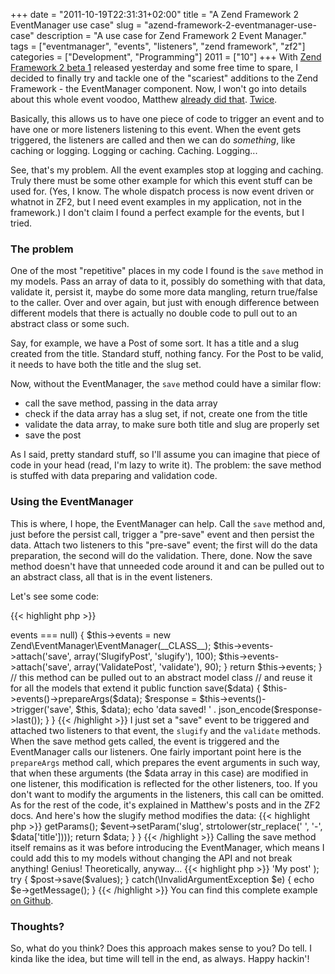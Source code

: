 +++
date = "2011-10-19T22:31:31+02:00"
title = "A Zend Framework 2 EventManager use case"
slug = "azend-framework-2-eventmanager-use-case"
description = "A use case for Zend Framework 2 Event Manager."
tags = ["eventmanager", "events", "listeners", "zend framework", "zf2"]
categories = ["Development", "Programming"]
2011 = ["10"]
+++
With <a href="http://framework.zend.com/zf2/blog/entry/Zend-Framework-2-0-0beta1-Released">Zend Framework 2 beta 1</a> released yesterday and some free time to spare, I decided to finally try and tackle one of the "scariest" additions to the Zend Framework - the EventManager component. Now, I won't go into details about this whole event voodoo, Matthew <a href="http://weierophinney.net/matthew/archives/251-Aspects,-Filters,-and-Signals,-Oh,-My!.html">already did that</a>. <a href="http://weierophinney.net/matthew/archives/266-Using-the-ZF2-EventManager.html">Twice</a>.

Basically, this allows us to have one piece of code to trigger an event and to have one or more listeners listening to this event. When the event gets triggered, the listeners are called and then we can do *something*, like caching or logging. Logging or caching. Caching. Logging...

See, that's my problem. All the event examples stop at logging and caching. Truly there must be some other example for which this event stuff can be used for. (Yes, I know. The whole dispatch process is now event driven or whatnot in ZF2, but I need event examples in my application, not in the framework.) I don't claim I found a perfect example for the events, but I tried.

<h3>The problem</h3>

One of the most "repetitive" places in my code I found is the <code>save</code> method in my models. Pass an array of data to it, possibly do something with that data, validate it, persist it, maybe do some more data mangling, return true/false to the caller. Over and over again, but just with enough difference between different models that there is actually no double code to pull out to an abstract class or some such.

Say, for example, we have a Post of some sort. It has a title and a slug created from the title. Standard stuff, nothing fancy. For the Post to be valid, it needs to have both the title and the slug set.

Now, without the EventManager, the <code>save</code> method could have a similar flow:

<ul>
<li>call the save method, passing in the data array</li>
<li>check if the data array has a slug set, if not, create one from the title</li>
<li>validate the data array, to make sure both title and slug are properly set</li>
<li>save the post</li>
</ul>

As I said, pretty standard stuff, so I'll assume you can imagine that piece of code in your head (read, I'm lazy to write it). The problem: the save method is stuffed with data preparing and validation code.

<h3>Using the EventManager</h3>

This is where, I hope, the EventManager can help. Call the <code>save</code> method and, just before the persist call, trigger a "pre-save" event and then persist the data. Attach two listeners to this "pre-save" event; the first will do the data preparation, the second will do the validation. There, done. Now the save method doesn't have that unneeded code around it and can be pulled out to an abstract class, all that is in the event listeners.

Let's see some code:

{{< highlight php >}}
<?php

// This is the Post object

class Post
{
    protected $events = null;

    public function events()
    {
        if ($this->events === null) {
            $this->events = new Zend\EventManager\EventManager(__CLASS__);

            $this->events->attach('save', array('SlugifyPost', 'slugify'), 100);
            $this->events->attach('save', array('ValidatePost', 'validate'), 90);
        }

        return $this->events;
    }

    // this method can be pulled out to an abstract model class
    // and reuse it for all the models that extend it
    public function save($data)
    {
        $this->events()->prepareArgs($data);
        $response = $this->events()->trigger('save', $this, $data);

        echo 'data saved! ' . json_encode($response->last());
    }
}
{{< /highlight >}}
I just set a "save" event to be triggered and attached two listeners to that event, the <code>slugify</code> and the <code>validate</code> methods. When the save method gets called, the event is triggered and the EventManager calls our listeners. One fairly important point here is the <code>prepareArgs</code> method call, which prepares the event arguments in such way, that when these arguments (the $data array in this case) are modified in one listener, this modification is reflected for the other listeners, too. If you don't want to modify the arguments in the listeners, this call can be omitted. As for the rest of the code, it's explained in Matthew's posts and in the ZF2 docs.

And here's how the slugify method modifies the data:

{{< highlight php >}}
<?php

class SlugifyPost
{
    public function slugify($event)
    {
        $data = $event->getParams();

        $event->setParam('slug', strtolower(str_replace(' ', '-', $data['title'])));

        return $data;
    }
}
{{< /highlight >}}
Calling the save method itself remains as it was before introducing the EventManager, which means I could add this to my models without changing the API and not break anything! Genius! Theoretically, anyway...

{{< highlight php >}}
<?php

$post = new Post;

$values = array(
    'title' => 'My post'
);

try {
    $post->save($values);
} catch(\InvalidArgumentException $e) {
    echo $e->getMessage();
}
{{< /highlight >}}
You can find this complete example <a href="https://github.com/robertbasic/blog-examples/blob/master/zf2-event-manager/index.php">on Github</a>.

<h3>Thoughts?</h3>

So, what do you think? Does this approach makes sense to you? Do tell. I kinda like the idea, but time will tell in the end, as always.

Happy hackin'!
